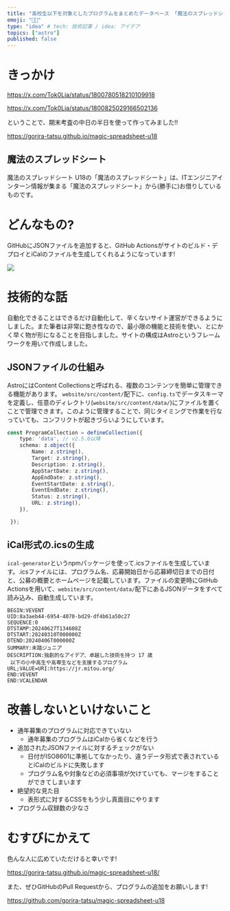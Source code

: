 ```yaml
---
title: "高校生以下を対象としたプログラムをまとめたデータベース 「魔法のスプレッドシート U18」を作った"
emoji: "🧑‍🎓"
type: "idea" # tech: 技術記事 / idea: アイデア
topics: ["astro"]
published: false
---
```


# きっかけ

https://x.com/Tok0Lia/status/1800780518210109918

https://x.com/Tok0Lia/status/1800825029166502136

ということで、期末考査の中日の半日を使って作ってみました!!

https://gorira-tatsu.github.io/magic-spreadsheet-u18

## 魔法のスプレッドシート
魔法のスプレッドシート U18の「魔法のスプレッドシート」は、ITエンジニアインターン情報が集まる「魔法のスプレッドシート」から(勝手に)お借りしているものです。


# どんなもの?

GitHubにJSONファイルを追加すると、GitHub Actionsがサイトのビルド・デプロイとiCalのファイルを生成してくれるようになっています!

![](https://github.com/gorira-tatsu/zenn-docs/assets/59169390/22c9cb5a-7c47-4c1f-bfaa-5ce30ab60e0c)

# 技術的な話

自動化できることはできるだけ自動化して、辛くないサイト運営ができるようにしました。また筆者は非常に飽き性なので、最小限の機能と技術を使い、とにかく早く物が形になることを目指しました。サイトの構成はAstroというフレームワークを用いて作成しました。

## JSONファイルの仕組み

AstroにはContent Collectionsと呼ばれる、複数のコンテンツを簡単に管理できる機能があります。
`website/src/content/`配下に、`config.ts`でデータスキーマを定義し、任意のディレクトリ(`website/src/content/data/`)にファイルを置くことで管理できます。このように管理することで、同じタイミングで作業を行なっていても、コンフリクトが起きづらいようにしています。

```ts
const ProgramCollection = defineCollection({ 
    type: 'data', // v2.5.0以降
    schema: z.object({
        Name: z.string(),
        Target: z.string(),
        Description: z.string(),
        AppStartDate: z.string(),
        AppEndDate: z.string(),
        EventStartDate: z.string(),
        EventEndDate: z.string(),
        Status: z.string(),
        URL: z.string(),
    }),

 });
```

## iCal形式の.icsの生成

`ical-generator`というnpmパッケージを使って.icsファイルを生成しています。.icsファイルには、プログラム名、応募開始日から応募締切日までの日付と、公募の概要とホームページを記載しています。ファイルの変更時にGitHub Actionsを用いて、`website/src/content/data/`配下にあるJSONデータをすべて読み込み、自動生成しています。

```ics
BEGIN:VEVENT
UID:8a3aeb44-6954-4070-bd29-df4b61a50c27
SEQUENCE:0
DTSTAMP:20240627T134608Z
DTSTART:20240310T000000Z
DTEND:20240406T000000Z
SUMMARY:未踏ジュニア
DESCRIPTION:独創的なアイデア、卓越した技術を持つ 17 歳
 以下の小中高生や高専生などを支援するプログラム
URL;VALUE=URI:https://jr.mitou.org/
END:VEVENT
END:VCALENDAR
```

# 改善しないといけないこと

- 通年募集のプログラムに対応できていない
  - 通年募集のプログラムはiCalから省くなどを行う
- 追加されたJSONファイルに対するチェックがない
  - 日付がISO8601に準拠してなかったり、違うデータ形式で表されているとiCalのビルドに失敗します
  - プログラム名や対象などの必須事項が欠けていても、マージをすることができてしまいます
- 絶望的な見た目
  - 表形式に対するCSSをもう少し真面目にやります
- プログラム収録数の少なさ

# むすびにかえて
色んな人に広めていただけると幸いです!

https://gorira-tatsu.github.io/magic-spreadsheet-u18/

また、ぜひGitHubのPull Requestから、プログラムの追加をお願いします!

https://github.com/gorira-tatsu/magic-spreadsheet-u18